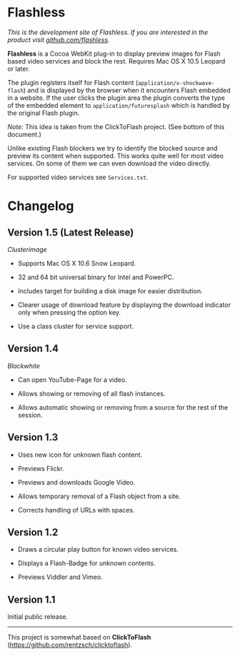 Flashless
=========

*This is the development site of Flashless. If you are interested in the product visit [github.com/flashless](http://useless.github.com/flashless/).*

**Flashless** is a Cocoa WebKit plug-in to display preview images for Flash based video services and block the rest. Requires Mac OS X 10.5 Leopard or later.

The plugin registers itself for Flash content (`application/x-shockwave-flash`) and is displayed by the browser when it encounters Flash embedded in a website. If the user clicks the plugin area the plugin converts the type of the embedded element to `application/futuresplash` which is handled by the original Flash plugin.

*Note:* This idea is taken from the ClickToFlash project. (See bottom of this document.)

Unlike existing Flash blockers we try to identify the blocked source and preview its content when supported. This works quite well for most video services. On some of them we can even download the video directly.

For supported video services see `Services.txt`.

Changelog
=========

Version 1.5 (Latest Release)
-----------
_Clusterimage_

* Supports Mac OS X 10.6 Snow Leopard.

* 32 and 64 bit universal binary for Intel and PowerPC.

* Includes target for building a disk image for easier distribution.

* Clearer usage of download feature by displaying the download indicator only when pressing the option key.

* Use a class cluster for service support.

Version 1.4
-----------
_Blackwhite_

* Can open YouTube-Page for a video.

* Allows showing or removing of all flash instances.

* Allows automatic showing or removing from a source for the rest of the session.

Version 1.3
-----------

* Uses new icon for unknown flash content.

* Previews Flickr.

* Previews and downloads Google Video.

* Allows temporary removal of a Flash object from a site.

* Corrects handling of URLs with spaces.


Version 1.2
-----------

* Draws a circular play button for known video services.

* Displays a Flash-Badge for unknown contents.

* Previews Viddler and Vimeo.


Version 1.1
-----------

Initial public release.

***

This project is somewhat based on **ClickToFlash** (<https://github.com/rentzsch/clicktoflash>).
